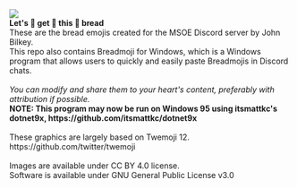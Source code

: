 <img src="https://github.com/johnb-xp/Breadmoji/blob/master/screenshot.PNG">
<br>
<b>Let's 👏 get 👏 this 👏 bread</b>
<br>
These are the bread emojis created for the MSOE Discord server by John Bilkey.
<br>
This repo also contains Breadmoji for Windows, which is a Windows program that allows users to quickly and easily paste Breadmojis in Discord chats.
<br>
<br>
<i>You can modify and share them to your heart's content, preferably with attribution if possible.</i>
<br>
<b>NOTE: This program may now be run on Windows 95 using itsmattkc's dotnet9x, https://github.com/itsmattkc/dotnet9x</b>
<br>
<br>
These graphics are largely based on Twemoji 12.<br>
https://github.com/twitter/twemoji<br>
<br>Images are available under CC BY 4.0 license.
<br>Software is available under GNU General Public License v3.0

